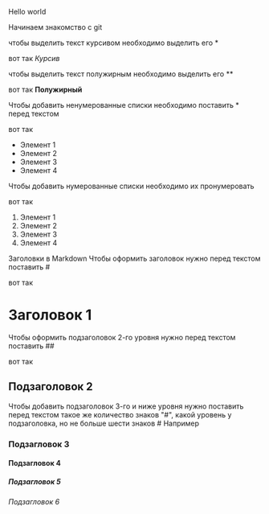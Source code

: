 Hello world

Начинаем знакомство с git

чтобы выделить текст курсивом необходимо выделить его *

вот так
*Курсив*

чтобы выделить текст полужирным необходимо выделить его **

 вот так **Полужирный**

Чтобы добавить ненумерованные списки необходимо поставить * перед текстом

вот так
* Элемент 1
* Элемент 2
* Элемент 3
* Элемент 4

Чтобы добавить нумерованные списки необходимо их пронумеровать

вот так
1. Элемент 1
2. Элемент 2
3. Элемент 3
4. Элемент 4


Заголовки в Markdown
Чтобы оформить заголовок нужно перед текстом поставить #

вот так
# Заголовок 1
Чтобы оформить подзаголовок 2-го уровня нужно перед текстом поставить ##

вот так
## Подзаголовок 2

Чтобы добавить подзаголовок 3-го и ниже уровня нужно поставить перед текстом такое же количество знаков "#", какой уровень у подзаголовка, но не больше шести знаков # Например

### Подзагловок 3
#### Подзагловок 4
##### Подзагловок 5
###### Подзагловок 6



